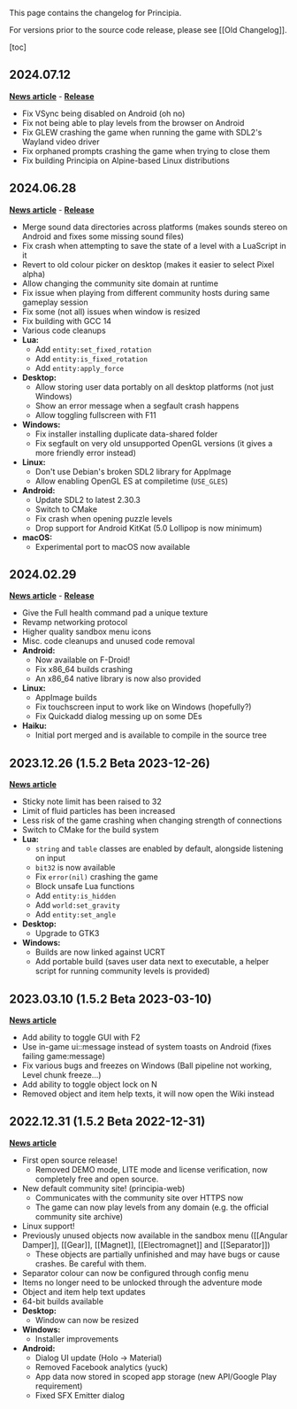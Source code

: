 This page contains the changelog for Principia.

For versions prior to the source code release, please see [[Old Changelog]].

[toc]

## 2024.07.12
**[News article](https://principia-web.se/news/16)** - **[Release](https://github.com/Bithack/principia/releases/tag/2024.06.12)**

- Fix VSync being disabled on Android (oh no)
- Fix not being able to play levels from the browser on Android
- Fix GLEW crashing the game when running the game with SDL2's Wayland video driver
- Fix orphaned prompts crashing the game when trying to close them
- Fix building Principia on Alpine-based Linux distributions

## 2024.06.28
**[News article](https://principia-web.se/news/15)** - **[Release](https://github.com/Bithack/principia/releases/tag/2024.06.28)**

- Merge sound data directories across platforms (makes sounds stereo on Android and fixes some missing sound files)
- Fix crash when attempting to save the state of a level with a LuaScript in it
- Revert to old colour picker on desktop (makes it easier to select Pixel alpha)
- Allow changing the community site domain at runtime
- Fix issue when playing from different community hosts during same gameplay session
- Fix some (not all) issues when window is resized
- Fix building with GCC 14
- Various code cleanups
- **Lua:**
  - Add `entity:set_fixed_rotation`
  - Add `entity:is_fixed_rotation`
  - Add `entity:apply_force`
- **Desktop:**
  - Allow storing user data portably on all desktop platforms (not just Windows)
  - Show an error message when a segfault crash happens
  - Allow toggling fullscreen with F11
- **Windows:**
  - Fix installer installing duplicate data-shared folder
  - Fix segfault on very old unsupported OpenGL versions (it gives a more friendly error instead)
- **Linux:**
  - Don't use Debian's broken SDL2 library for AppImage
  - Allow enabling OpenGL ES at compiletime (`USE_GLES`)
- **Android:**
  - Update SDL2 to latest 2.30.3
  - Switch to CMake
  - Fix crash when opening puzzle levels
  - Drop support for Android KitKat (5.0 Lollipop is now minimum)
- **macOS:**
  - Experimental port to macOS now available

## 2024.02.29
**[News article](https://principia-web.se/news/13)** - **[Release](https://github.com/Bithack/principia/releases/tag/2024.02.29)**

- Give the Full health command pad a unique texture
- Revamp networking protocol
- Higher quality sandbox menu icons
- Misc. code cleanups and unused code removal
- **Android:**
  - Now available on F-Droid!
  - Fix x86_64 builds crashing
  - An x86_64 native library is now also provided
- **Linux:**
  - AppImage builds
  - Fix touchscreen input to work like on Windows (hopefully?)
  - Fix Quickadd dialog messing up on some DEs
- **Haiku:**
  - Initial port merged and is available to compile in the source tree

## 2023.12.26 (1.5.2 Beta 2023-12-26)
**[News article](https://principia-web.se/news/12)**

- Sticky note limit has been raised to 32
- Limit of fluid particles has been increased
- Less risk of the game crashing when changing strength of connections
- Switch to CMake for the build system
- **Lua:**
  - `string` and `table` classes are enabled by default, alongside listening on input
  - `bit32` is now available
  - Fix `error(nil)` crashing the game
  - Block unsafe Lua functions
  - Add `entity:is_hidden`
  - Add `world:set_gravity`
  - Add `entity:set_angle`
- **Desktop:**
  - Upgrade to GTK3
- **Windows:**
  - Builds are now linked against UCRT
  - Add portable build (saves user data next to executable, a helper script for running community levels is provided)

## 2023.03.10 (1.5.2 Beta 2023-03-10)
**[News article](https://principia-web.se/news/9)**

- Add ability to toggle GUI with F2
- Use in-game ui::message instead of system toasts on Android (fixes failing game:message)
- Fix various bugs and freezes on Windows (Ball pipeline not working, Level chunk freeze...)
- Add ability to toggle object lock on N
- Removed object and item help texts, it will now open the Wiki instead

## 2022.12.31 (1.5.2 Beta 2022-12-31)
**[News article](https://principia-web.se/news/8)**

- First open source release!
  - Removed DEMO mode, LITE mode and license verification, now completely free and open source.
- New default community site! (principia-web)
  - Communicates with the community site over HTTPS now
  - The game can now play levels from any domain (e.g. the official community site archive)
- Linux support!
- Previously unused objects now available in the sandbox menu ([[Angular Damper]], [[Gear]], [[Magnet]], [[Electromagnet]] and [[Separator]])
  - These objects are partially unfinished and may have bugs or cause crashes. Be careful with them.
- Separator colour can now be configured through config menu
- Items no longer need to be unlocked through the adventure mode
- Object and item help text updates
- 64-bit builds available
- **Desktop:**
  - Window can now be resized
- **Windows:**
  - Installer improvements
- **Android:**
  - Dialog UI update (Holo -> Material)
  - Removed Facebook analytics (yuck)
  - App data now stored in scoped app storage (new API/Google Play requirement)
  - Fixed SFX Emitter dialog
